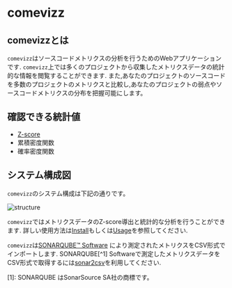# comevizz

## comevizzとは

`comevizz`はソースコードメトリクスの分析を行うためのWebアプリケーションです.
`comevizz`上では多くのプロジェクトから収集したメトリクスデータの統計的な情報を閲覧することができます.
また,あなたのプロジェクトのソースコードを多数のプロジェクトのメトリクスと比較し,あなたのプロジェクトの弱点やソースコードメトリクスの分布を把握可能にします。

## 確認できる統計値
* [Z-score](A-appendix.md#z-score)
* 累積密度関数
* 確率密度関数

## システム構成図

`comevizz`のシステム構成は下記の通りです。

![structure](images/structure.mermaid.png)

`comevizz`ではメトリクスデータのZ-score導出と統計的な分析を行うことができます.
詳しい使用方法は[Install](docs/comevizz/01-install.md)もしくは[Usage](docs/comevizz/02-usage.md)を参照してください.

`comevizz`は[SONARQUBE&trade; Software](https://www.sonarqube.org/) により測定されたメトリクスをCSV形式でインポートします.
SONARQUBE[^1] Softwareで測定したメトリクスデータをCSV形式で取得するには[sonar2csv](docs/sonar2csv.md)を利用してください.


[1]: SONARQUBE はSonarSource SA社の商標です。
